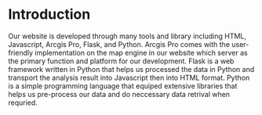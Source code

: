# Introduction
Our website is developed through many tools and library including HTML, Javascript, Arcgis Pro, Flask, and Python. Arcgis Pro comes with the user-friendly implementation on the map engine in our website which server as the primary function and platform for our development. Flask is a  web framework written in Python that helps us processed the data in Python and transport the analysis result into Javascript then into HTML format. Python is a simple programming language that equiped extensive libraries that helps us pre-process our data and do neccessary data retrival when requried.
